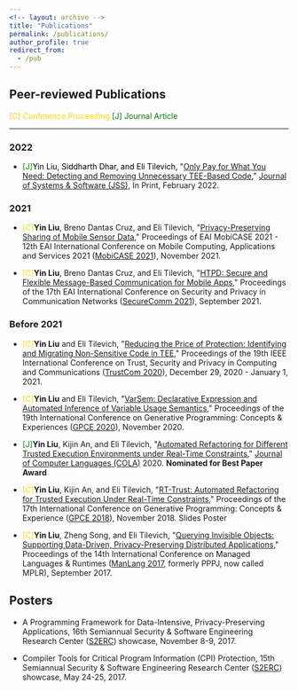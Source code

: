 ```yaml
---
<!-- layout: archive -->
title: "Publications"
permalink: /publications/
author_profile: true
redirect_from:
  - /pub
---
```


## Peer-reviewed Publications

<font color=Gold>[C] Conference Proceeding</font> <font color=Green>[J] Journal Article</font>
<!-- <font color=Gold>[C]</font> -->
<!-- <font color=Green>[J]</font> --> 
------

### 2022
  * <font color=Green>[J]</font><font color=Black>Yin Liu, Siddharth Dhar, and Eli Tilevich,</font> "[Only Pay for What You Need: Detecting and Removing Unnecessary TEE-Based Code](https://people.cs.vt.edu/tilevich/papers/TEEInsourcingJSS.pdf),"  [Journal of Systems & Software (JSS)](https://www.journals.elsevier.com/journal-of-systems-and-software), In Print, February 2022.

### 2021
  * <font color=Gold>[C]</font>**Yin Liu**, Breno Dantas Cruz, and Eli Tilevich, "[Privacy-Preserving Sharing of Mobile Sensor Data](https://people.cs.vt.edu/~tilevich/papers/GoBetween.pdf)," Proceedings of EAI MobiCASE 2021 - 12th EAI International Conference on Mobile Computing, Applications and Services 2021 ([MobiCASE 2021](https://mobicase.eai-conferences.org/2021/)), November 2021. 

  * <font color=Gold>[C]</font>**Yin Liu**, Breno Dantas Cruz, and Eli Tilevich, "[HTPD: Secure and Flexible Message-Based Communication for Mobile Apps](https://people.cs.vt.edu/~tilevich/papers/SecureComm2021.pdf)," Proceedings of the 17th EAI International Conference on Security and Privacy in Communication Networks ([SecureComm 2021](https://securecomm.eai-conferences.org/2021/)), September 2021.

### Before 2021
  * <font color=Gold>[C]</font>**Yin Liu** and Eli Tilevich, "[Reducing the Price of Protection: Identifying and Migrating Non-Sensitive Code in TEE](https://people.cs.vt.edu/tilevich/papers/TEE_Insourcing2020.pdf)," Proceedings of the 19th IEEE International Conference on Trust, Security and Privacy in Computing and Communications ([TrustCom 2020](https://dblp.org/db/conf/trustcom/trustcom2020.html)), December 29, 2020 - January 1, 2021. 

  * <font color=Gold>[C]</font>**Yin Liu** and Eli Tilevich, "[VarSem: Declarative Expression and Automated Inference of Variable Usage Semantics](https://people.cs.vt.edu/tilevich/papers/gpce2020.pdf)," Proceedings of the 19th International Conference on Generative Programming: Concepts & Experiences ([GPCE 2020](https://conf.researchr.org/home/gpce-2020?)), November 2020. 

  * <font color=Green>[J]</font>**Yin Liu**, Kijin An, and Eli Tilevich, "[Automated Refactoring for Different Trusted Execution Environments under Real-Time Constraints](https://people.cs.vt.edu/~tilevich/papers/RT_Trust_for_Journal.pdf)," [Journal of Computer Languages (COLA)](https://www.journals.elsevier.com/journal-of-computer-languages) 2020. **Nominated for Best Paper Award** 

  * <font color=Gold>[C]</font>**Yin Liu**, Kijin An, and Eli Tilevich, "[RT-Trust: Automated Refactoring for Trusted Execution Under Real-Time Constraints](https://people.cs.vt.edu/~tilevich/papers/cpi-gpce.pdf)," Proceedings of the 17th International Conference on Generative Programming: Concepts & Experience ([GPCE 2018](https://conf.researchr.org/track/gpce-2018/gpce-2018)), November 2018.  Slides   Poster

  * <font color=Gold>[C]</font>**Yin Liu**, Zheng Song, and Eli Tilevich, "[Querying Invisible Objects: Supporting Data-Driven, Privacy-Preserving Distributed Applications](https://people.cs.vt.edu/~tilevich/papers/obex-manlang.pdf)," Proceedings of the 14th International Conference on Managed Languages & Runtimes ([ManLang 2017](https://d3s.mff.cuni.cz/legacy/conferences/manlang17/?n=Main.HomePage), formerly PPPJ, now called MPLR), September 2017. 



## Posters
  * A Programming Framework for Data-Intensive, Privacy-Preserving Applications, 16th Semiannual Security & Software Engineering Research Center ([S2ERC](https://www.serc.net/)) showcase, November 8-9, 2017.

  * Compiler Tools for Critical Program Information (CPI) Protection, 15th Semiannual Security & Software Engineering Research Center ([S2ERC](https://www.serc.net/)) showcase, May 24-25, 2017.

<!-- {% if author.googlescholar %}
  You can also find my articles on <u><a href="{{author.googlescholar}}">my Google Scholar profile</a>.</u>
{% endif %}

{% include base_path %}

{% for post in site.publications reversed %}
  {% include archive-single.html %}
{% endfor %}
 -->
